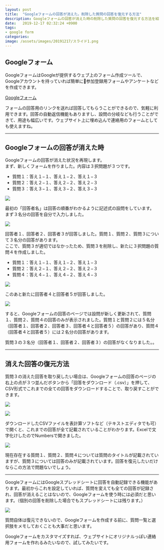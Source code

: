 ```yaml
---
layout: post
title:  "Googleフォームの回答が消えた。削除した質問の回答を復元する方法"
description: Googleフォームの回答が消えた時の削除した質問の回答を復元する方法を紹介します。
date:   2019-12-17 02:32:24 +0900
tags:
- google form
categories:
image: /assets/images/20191217/スライド1.png
---
```


## Googleフォーム

GoogleフォームはGoogleが提供するウェブ上のフォーム作成ツールで、Googleアカウントを持っていれば簡単に参加登録用フォームやアンケートなどを作成できます。

[Googleフォーム](https://www.google.com/intl/ja_jp/forms/about/)

フォームの回答用のリンクを送れば回答してもらうことができるので、気軽に利用できます。回答の自動返信機能もありますし、設問の分岐なども行うことができて、用途も幅広いです。ウェブサイト上に埋め込んで連絡用のフォームとしても使えますね。

---

## Googleフォームの回答が消えた時

Googleフォームの回答が消えた状況を再現します。  
まず、新しくフォームを作りました。内容は３択問題が３つです。

- 質問１：答え１−１、答え１−２、答え１−３
- 質問２：答え２−１、答え２−２、答え２−３
- 質問３：答え３−１、答え３−２、答え３−３

![](/assets/images/20191217/Googleform_form1.png)

最初の「回答者名」は回答の順番がわかるように記述式の設問をしています。  
まず３名分の回答を自分で入力しました。

![](/assets/images/20191217/Googleform_answer1.png)

回答者１、回答者２、回答者３が回答しました。質問１、質問２、質問３について３名分の回答があります。  
ここで、質問３が適切ではなかったため、質問３を削除し、新たに３択問題の質問４を作成しました。

- 質問１：答え１−１、答え１−２、答え１−３
- 質問２：答え２−１、答え２−２、答え２−３
- 質問４：答え４−１、答え４−２、答え４−３

![](/assets/images/20191217/Googleform_form2.png)

このあと新たに回答者４と回答者５が回答しました。

![](/assets/images/20191217/Googleform_answer2.png)

すると、Googleフォームの回答のページでは設問が新しく更新されて、質問１、質問２、質問４の回答のみが表示されました。質問１と質問２には５名分（回答者１、回答者２、回答者３、回答者４と回答者５）の回答があり、質問４（回答者４と回答者５）には２名分の回答があります。

質問３の３名分（回答者１、回答者２、回答者３）の回答がなくなりました。。

---

## 消えた回答の復元方法

質問３の消えた回答を取り戻したい場合は、Googleフォームの回答のページの右上の点が３つ並んだボタンから「回答をダウンロード（.csv）」を押して、CSV形式でこれまでの全ての回答をダウンロードすることで、取り戻すことができます。

![](/assets/images/20191217/Googleform_button.png)

![](/assets/images/20191217/Googleform_downloadanswer.png)

ダウンロードしたCSVファイルを表計算ソフトなど（テキストエディタでも可）で開くと、これまでの回答が全て記載されていることがわかります。Excelで文字化けしたのでNumbersで開きました。

![](/assets/images/20191217/Googleform_CSV.png)

現在存在する質問１、質問２、質問４については質問のタイトルが記載されていますが、質問３については回答のみが記載されています。回答を復元したいだけならこの方法で問題ないでしょう。

---

GoogleフォームにはGoogleスプレッドシートに回答を自動記録できる機能があります。最初からこれを設定していれば、質問を変えても全ての回答が記録され、回答が消えることはないので、Googleフォームを使う時には必須だと思います。（個別の回答を削除した場合でもスプレッドシートには残ります。）

![](/assets/images/20191217/Googleform_spreadsheet.png)

質問自体は復元できないので、Googleフォームを作成する前に、質問一覧と選択肢をメモしておくことも大事だと思います。

Googleフォームをカスタマイズすれば、ウェブサイトにオリジナルっぽい連絡用フォームを作れるみたいなので、試してみたいです。
